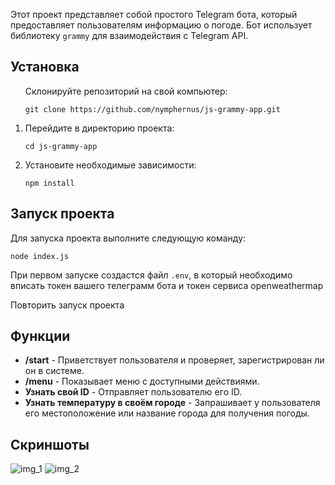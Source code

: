 
<body>
    <p>Этот проект представляет собой простого Telegram бота, который предоставляет пользователям информацию о погоде. Бот использует библиотеку <code>grammy</code> для взаимодействия с Telegram API.</p>
    <h2>Установка</h2>
    <ol>
        <p>Склонируйте репозиторий на свой компьютер:
            <pre><code>git clone https://github.com/nymphernus/js-grammy-app.git</code></pre>
        </p>
        <li>Перейдите в директорию проекта:
            <pre><code>cd js-grammy-app</code></pre>
        </li>
        <li>Установите необходимые зависимости:
            <pre><code>npm install</code></pre>
        </li>
    </ol>
    <h2>Запуск проекта</h2>
    <p>Для запуска проекта выполните следующую команду:</p>
    <pre><code>node index.js</code></pre>
    <p>При первом запуске создастся файл <code>.env</code>, в который необходимо вписать токен вашего телеграмм бота и токен сервиса openweathermap</p>
    <p>Повторить запуск проекта</p>
    <h2 id="функции">Функции</h2>
    <ul>
        <li><strong>/start</strong> - Приветствует пользователя и проверяет, зарегистрирован ли он в системе.</li>
        <li><strong>/menu</strong> - Показывает меню с доступными действиями.</li>
        <li><strong>Узнать свой ID</strong> - Отправляет пользователю его ID.</li>
        <li><strong>Узнать температуру в своём городе</strong> - Запрашивает у пользователя его местоположение или название города для получения погоды.</li>
    </ul>
    <h2>Скриншоты</h2>
    <img src="https://github.com/user-attachments/assets/6c5e7b79-5bf1-4e1b-80fa-aa3abe1bdde6" alt="img_1">
    <img src="https://github.com/user-attachments/assets/59b7b054-d5e1-4ba4-b44e-a3b5a4b71895" alt="img_2">
</body>

